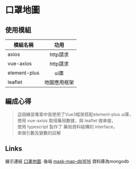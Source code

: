# 口罩地圖

## 使用模組
| 模組名稱      | 功用          |
| ------------- |:-------------:|
| axios         | http請求      |
| vue-axios     | http請求      |
| element-plus  | ui庫          |
| leaflet       | 地圖應用框架  |
  
## 編成心得
>這個練習專案中我使用了Vue3框架搭配element-plus ui庫，<br>
使用 vue-axios 取得藥局數據，與 leaflet 做串接，<br>
使用 typescript 製作了 藥局資料結構的 interface， <br>
來做引數及變數的註解




## Links

展示連結 [口罩地圖](https://mask-map1615.herokuapp.com/).
後端 [mask-map-db1616](https://github.com/hda8821791/mask-map-db1616) 資料庫為mongodb

